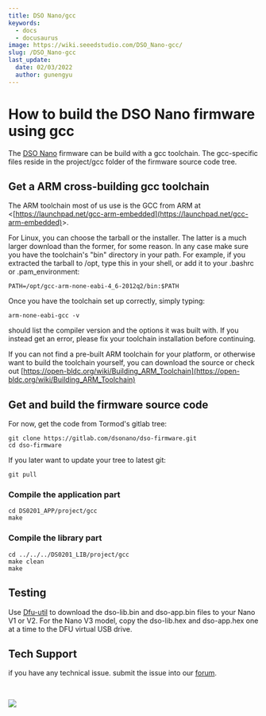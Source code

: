 ```yaml
---
title: DSO Nano/gcc
keywords:
  - docs
  - docusaurus
image: https://wiki.seeedstudio.com/DSO_Nano-gcc/
slug: /DSO_Nano-gcc
last_update:
  date: 02/03/2022
  author: gunengyu
---
```

# How to build the DSO Nano firmware using gcc

The [DSO Nano](/DSO_Nano "DSO Nano") firmware can be build with a gcc toolchain. The gcc-specific files reside in the project/gcc folder of the firmware source code tree.

## Get a ARM cross-building gcc toolchain

The ARM toolchain most of us use is the GCC from ARM at &lt;[https://launchpad.net/gcc-arm-embedded](https://launchpad.net/gcc-arm-embedded)&gt;.

For Linux, you can choose the tarball or the installer. The latter is a much larger download than the former, for some reason. In any case make sure you have the toolchain's "bin" directory in your path. For example, if you extracted the tarball to /opt, type this in your shell, or add it to your .bashrc or .pam_environment:

```
PATH=/opt/gcc-arm-none-eabi-4_6-2012q2/bin:$PATH
```

Once you have the toolchain set up correctly, simply typing:

```
arm-none-eabi-gcc -v
```

should list the compiler version and the options it was built with. If you instead get an error, please fix your toolchain installation before continuing.

If you can not find a pre-built ARM toolchain for your platform, or otherwise want to build the toolchain yourself, you can download the source or check out [https://open-bldc.org/wiki/Building_ARM_Toolchain](https://open-bldc.org/wiki/Building_ARM_Toolchain)

## Get and build the firmware source code

For now, get the code from Tormod's gitlab tree:

```
git clone https://gitlab.com/dsonano/dso-firmware.git
cd dso-firmware
```

If you later want to update your tree to latest git:

```
git pull
```

### Compile the application part

```
cd DS0201_APP/project/gcc
make
```

### Compile the library part

```
cd ../../../DS0201_LIB/project/gcc
make clean
make
```

## Testing

Use [Dfu-util](/Dfu-util "Dfu-util") to download the dso-lib.bin and dso-app.bin files to your Nano V1 or V2. For the Nano V3 model, copy the dso-lib.hex and dso-app.hex one at a time to the DFU virtual USB drive.

## Tech Support

 if you have any technical issue.  submit the issue into our [forum](http://forum.seeedstudio.com/).
<div>
  <br /><p style={{textAlign: 'center'}}><a href="https://www.seeedstudio.com/act-4.html?utm_source=wiki&utm_medium=wikibanner&utm_campaign=newproducts" target="_blank"><img src="https://files.seeedstudio.com/wiki/Wiki_Banner/new_product.jpg" /></a></p>
</div>
